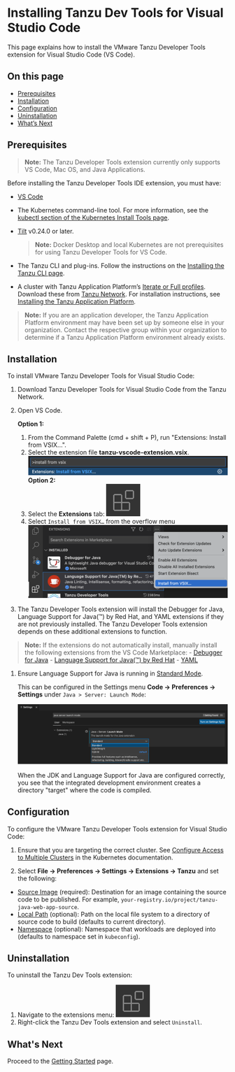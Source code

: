# Installing Tanzu Dev Tools for Visual Studio Code

This page explains how to install the VMware Tanzu Developer Tools extension for Visual Studio Code (VS Code).

## <a id=on-this-page></a> On this page

- [Prerequisites](#prerequisites)
- [Installation](#installation)
- [Configuration](#configuration)
- [Uninstallation](#uninstallation)
- [What’s Next](#whats-next)

## <a id="prerequisites"></a> Prerequisites

> **Note:** The Tanzu Developer Tools extension currently only supports VS Code, Mac OS, and Java Applications.

Before installing the Tanzu Developer Tools IDE extension, you must have:

- [VS Code](https://code.visualstudio.com/download)
- The Kubernetes command-line tool. For more information, see the [kubectl section of the Kubernetes Install Tools page](https://kubernetes.io/docs/tasks/tools/#kubectl).
- [Tilt](https://docs.tilt.dev/install.html) v0.24.0 or later.

    >**Note:** Docker Desktop and local Kubernetes are not prerequisites for using Tanzu Developer Tools for VS Code.
    
- The Tanzu CLI and plug-ins. Follow the instructions on the [Installing the Tanzu CLI page](../install-tanzu-cli.md#-install-or-update-the-tanzu-cli-and-plug-ins).
- A cluster with Tanzu Application Platform’s [Iterate or Full profiles](../install.md#-install-your-tanzu-application-platform-profile). Download these from [Tanzu Network](https://network.tanzu.vmware.com/products/tanzu-application-platform/). For installation instructions, see [Installing the Tanzu Application Platform](../install.md).

>**Note:** If you are an application developer, the Tanzu Application Platform environment may have been set up by someone else in your organization. Contact the respective group within your organization to determine if a Tanzu Application Platform environment already exists.

## <a id="installation"></a> Installation

To install VMware Tanzu Developer Tools for Visual Studio Code:

1. Download Tanzu Developer Tools for Visual Studio Code from the Tanzu Network.

1. Open VS Code.

    **Option 1:**    
    1. From the Command Palette (cmd + shift + P), run "Extensions: Install from VSIX...".    
    1. Select the extension file **tanzu-vscode-extension.vsix**.
    ![Command palette open showing text Extensions: INSTALL FROM VSIX...](../images/vscode-install1.png)    
    **Option 2:**    
    1. Select the **Extensions** tab: ![The extensions tab icon which is a square cut in fourths with the top-right fourth moved away from the other three](../images/vscode-install2.png)
    1. Select `Install from VSIX…` from the overflow menu
    ![The VS Code interface showing the extensions tab open, the overflow menu in the extensions tab open, and the "Install from VSIX..." option highlighted](../images/vscode-install3.png)
    
1. The Tanzu Developer Tools extension will install  the Debugger for Java, Language Support for Java(™) by Red Hat, and YAML extensions if they are not previously installed. The Tanzu Developer Tools extension depends on these additional extensions to function.

>**Note:** If the extensions do not automatically install, manually install the following extensions from the VS Code Marketplace:
    - [Debugger for Java](https://marketplace.visualstudio.com/items?itemName=vscjava.vscode-java-debug)
    - [Language Support for Java(™) by Red Hat](https://marketplace.visualstudio.com/items?itemName=redhat.java)
    - [YAML](https://marketplace.visualstudio.com/items?itemName=redhat.vscode-yaml)
    
1. Ensure Language Support for Java is running in [Standard Mode](https://code.visualstudio.com/docs/java/java-project#_lightweight-mode).
    
    This can be configured in the Settings menu **Code -> Preferences -> Settings** under `Java > Server: Launch Mode`:
    
    ![The VS Code settings open to the Extensions > Java section, highlighting the option "Java > Server: Launch Mode" with that option changed to "Standard"](../images/vscode-install4.png)

    When the JDK and Language Support for Java are configured correctly, you see that the integrated development environment creates a directory "target" where the code is compiled.

## <a id="configuration"></a> Configuration

To configure the VMware Tanzu Developer Tools extension for Visual Studio Code:

1. Ensure that you are targeting the correct cluster. See [Configure Access to Multiple Clusters](https://kubernetes.io/docs/tasks/access-application-cluster/configure-access-multiple-clusters/) in the Kubernetes documentation.

1. Select **File -> Preferences -> Settings -> Extensions -> Tanzu** and set the following:

- [Source Image](../glossary.md#source-image) (required): Destination for an image containing the source code to be published. For example, `your-registry.io/project/tanzu-java-web-app-source`.
- [Local Path](../glossary.md#local-path) (optional): Path on the local file system to a directory of source code to build (defaults to current directory).
- [Namespace](../glossary.md#namespace) (optional): Namespace that workloads are deployed into (defaults to namespace set in `kubeconfig`).

## <a id="uninstallation"></a> Uninstallation

To uninstall the Tanzu Dev Tools extension:

1. Navigate to the extensions menu: ![The extensions tab icon which is a square cut in fourths with the top-right fourth moved away from the other three](../images/vscode-install2.png)
1. Right-click the Tanzu Dev Tools extension and select `Uninstall`.

## <a id="whats-next"></a> What's Next

Proceed to the [Getting Started](../vscode-extension/getting-started.md) page.
